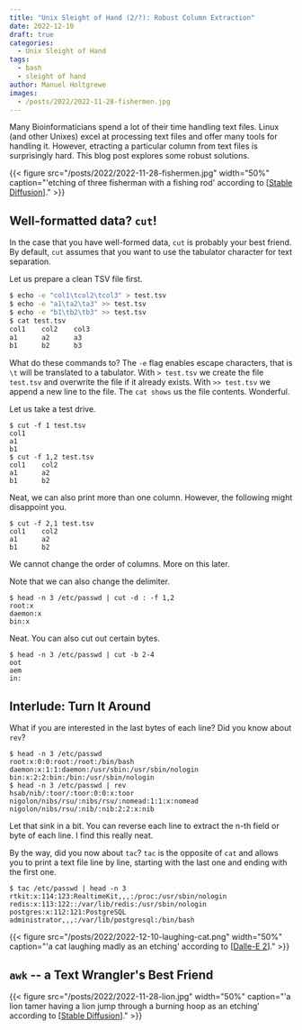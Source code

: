 ```yaml
---
title: "Unix Sleight of Hand (2/?): Robust Column Extraction"
date: 2022-12-10
draft: true
categories:
  - Unix Sleight of Hand
tags:
  - bash
  - sleight of hand
author: Manuel Holtgrewe
images:
  - /posts/2022/2022-11-28-fishermen.jpg
---
```


Many Bioinformaticians spend a lot of their time handling text files.
Linux (and other Unixes) excel at processing text files and offer many tools for handling it.
However, etracting a particular column from text files is surprisingly hard.
This blog post explores some robust solutions.

<!--more-->

{{< figure src="/posts/2022/2022-11-28-fishermen.jpg" width="50%" caption="'etching of three fisherman with a fishing rod' according to [[Stable Diffusion](https://huggingface.co/spaces/stabilityai/stable-diffusion)]." >}}

## Well-formatted data? `cut`!

In the case that you have well-formed data, `cut` is probably your best friend.
By default, `cut` assumes that you want to use the tabulator character for text separation.

Let us prepare a clean TSV file first.

```bash
$ echo -e "col1\tcol2\tcol3" > test.tsv
$ echo -e "a1\ta2\ta3" >> test.tsv
$ echo -e "b1\tb2\tb3" >> test.tsv
$ cat test.tsv
col1    col2    col3
a1      a2      a3
b1      b2      b3
```

What do these commands to?
The `-e` flag enables escape characters, that is `\t` will be translated to a tabulator.
With `> test.tsv` we create the file `test.tsv` and overwrite the file if it already exists.
With `>> test.tsv` we append a new line to the file.
The `cat shows` us the file contents.
Wonderful.

Let us take a test drive.

```
$ cut -f 1 test.tsv
col1
a1
b1
$ cut -f 1,2 test.tsv
col1    col2
a1      a2
b1      b2
```

Neat, we can also print more than one column.
However, the following might disappoint you.

```
$ cut -f 2,1 test.tsv
col1    col2
a1      a2
b1      b2
```

We cannot change the order of columns.
More on this later.

Note that we can also change the delimiter.

```
$ head -n 3 /etc/passwd | cut -d : -f 1,2
root:x
daemon:x
bin:x
```

Neat.
You can also cut out certain bytes.

```
$ head -n 3 /etc/passwd | cut -b 2-4
oot
aem
in:
```

## Interlude: Turn It Around

What if you are interested in the last bytes of each line?
Did you know about `rev`?

```
$ head -n 3 /etc/passwd
root:x:0:0:root:/root:/bin/bash
daemon:x:1:1:daemon:/usr/sbin:/usr/sbin/nologin
bin:x:2:2:bin:/bin:/usr/sbin/nologin
$ head -n 3 /etc/passwd | rev
hsab/nib/:toor/:toor:0:0:x:toor
nigolon/nibs/rsu/:nibs/rsu/:nomead:1:1:x:nomead
nigolon/nibs/rsu/:nib/:nib:2:2:x:nib
```

Let that sink in a bit.
You can reverse each line to extract the n-th field or byte of each line.
I find this really neat.

By the way, did you now about `tac`?
`tac` is the opposite of `cat` and allows you to print a text file line by line, starting with the last one and ending with the first one.

```
$ tac /etc/passwd | head -n 3
rtkit:x:114:123:RealtimeKit,,,:/proc:/usr/sbin/nologin
redis:x:113:122::/var/lib/redis:/usr/sbin/nologin
postgres:x:112:121:PostgreSQL administrator,,,:/var/lib/postgresql:/bin/bash
```

{{< figure src="/posts/2022/2022-12-10-laughing-cat.png" width="50%" caption="'a cat laughing madly as an etching' according to [[Dalle-E 2](https://labs.openai.com)]." >}}


## `awk` -- a Text Wrangler's Best Friend

{{< figure src="/posts/2022/2022-11-28-lion.jpg" width="50%" caption="'a lion tamer having a lion jump through a burning hoop as an etching' according to [[Stable Diffusion](https://huggingface.co/spaces/stabilityai/stable-diffusion)]." >}}
